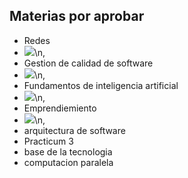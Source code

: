 ## Materias por aprobar

- Redes
- ![](https://humanidades.com/wp-content/uploads/2018/10/redes-de-computadora-1-e1582281508636.jpg)\n,
- Gestion de calidad de software
- ![](https://www.3digits.es/wp-content/uploads/2023/03/Gestion-de-la-calidad-del-software.jpg)\n,
- Fundamentos de inteligencia artificial
- ![](https://gaceta.cch.unam.mx/sites/default/files/styles/imagen_articulos_1920x1080/public/2020-06/inteligencia-artificial.jpg?h=b6f9dbc0&itok=ZlyKkzD6)\n,
- Emprendiemiento
- ![](https://lh7-us.googleusercontent.com/docsz/AD_4nXdKrUoxiWiPOUjGvYgKYbDuOb-tsXl7d_XGbLfoAd6qsJp4tqia2FS8zNMuu9nOyeC-BmuOAihVjF6RDadYxvi3ZEBvf32onkPbBMEIQoliFjPKrTGESy8IAcAn0MCL8AqLBzskZBgVWrR6sbdth6hS35OZ?key=aQReAktUdQ8eGDp_Z8dGEg)\n,
- arquitectura de software
- Practicum 3
- base de la tecnologia
- computacion paralela

